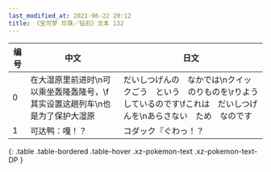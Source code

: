 ```yaml
---
last_modified_at: 2021-06-22 20:12
title: 《宝可梦 珍珠／钻石》文本 132
---
```

| 编号 | 中文 | 日文 |
| ---- | ---- | ---- |
| 0 | 在大湿原里前进时\n可以乘坐轰隆轰隆号，\f其实设置这趟列车\n也是为了保护大湿原 | だいしつげんの　なかでは\nクイックごう　という　のりものを\rりよう　しているのです\fこれは　だいしつげんを\nあらさない　ため　なのです |
| 1 | 可达鸭：嘎！？ | コダック『ぐわっ！？ |
{: .table .table-bordered .table-hover .xz-pokemon-text .xz-pokemon-text-DP }
